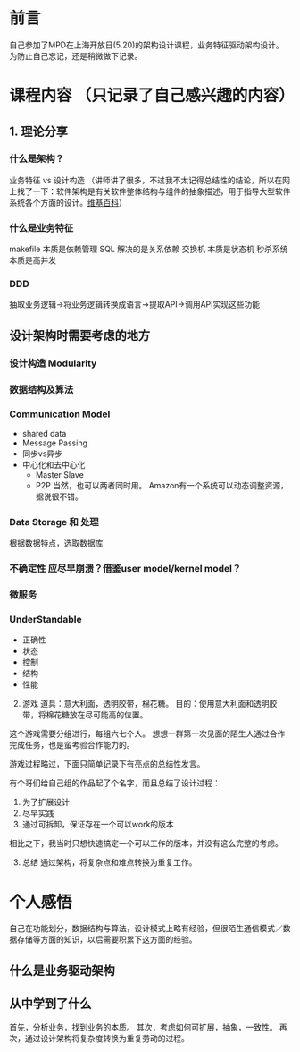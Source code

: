 # 前言

自己参加了MPD在上海开放日(5.20)的架构设计课程，业务特征驱动架构设计。
为防止自己忘记，还是稍微做下记录。

# 课程内容 （只记录了自己感兴趣的内容）
## 1. 理论分享
### 什么是架构？
业务特征 vs 设计构造 （讲师讲了很多，不过我不太记得总结性的结论，所以在网上找了一下：软件架构是有关软件整体结构与组件的抽象描述，用于指导大型软件系统各个方面的设计。[维基百科](https://zh.wikipedia.org/wiki/%E8%BD%AF%E4%BB%B6%E6%9E%B6%E6%9E%84)）

### 什么是业务特征

makefile 本质是依赖管理
SQL 解决的是关系依赖
交换机 本质是状态机
秒杀系统 本质是高并发

### DDD
抽取业务逻辑->将业务逻辑转换成语言->提取API->调用API实现这些功能

## 设计架构时需要考虑的地方
### 设计构造 Modularity
### 数据结构及算法
### Communication Model
  - shared data
  - Message Passing
  - 同步vs异步
  - 中心化和去中心化
     - Master Slave
     - P2P
     当然，也可以两者同时用。 Amazon有一个系统可以动态调整资源，据说很不错。
###  Data Storage 和 处理
   根据数据特点，选取数据库

### 不确定性 应尽早崩溃？借鉴user model/kernel model？
### 微服务 

### UnderStandable
  - 正确性
  - 状态
  - 控制
  - 结构
  - 性能


2. 游戏
道具：意大利面，透明胶带，棉花糖。
目的：使用意大利面和透明胶带，将棉花糖放在尽可能高的位置。

这个游戏需要分组进行，每组六七个人。
想想一群第一次见面的陌生人通过合作完成任务，也是蛮考验合作能力的。

游戏过程略过，下面只简单记录下有亮点的总结性发言。

有个哥们给自己组的作品起了个名字，而且总结了设计过程：
1. 为了扩展设计
2. 尽早实践
3. 通过可拆卸，保证存在一个可以work的版本

相比之下，我当时只想快速搞定一个可以工作的版本，并没有这么完整的考虑。

3. 总结
通过架构，将复杂点和难点转换为重复工作。

# 个人感悟

自己在功能划分，数据结构与算法，设计模式上略有经验，但很陌生通信模式／数据存储等方面的知识，以后需要积累下这方面的经验。

## 什么是业务驱动架构

## 从中学到了什么
首先，分析业务，找到业务的本质。
其次，考虑如何可扩展，抽象，一致性。
再次，通过设计架构将复杂度转换为重复劳动的过程。
